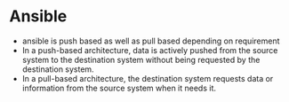 
# Ansible

- ansible is push based as well as pull based depending on requirement
- In a push-based architecture, data is actively pushed from the source system to the destination system without being requested by the destination system. 
- In a pull-based architecture, the destination system requests data or information from the source system when it needs it. 
